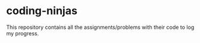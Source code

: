 # coding-ninjas
This repository contains all the assignments/problems with their code to log my progress.
